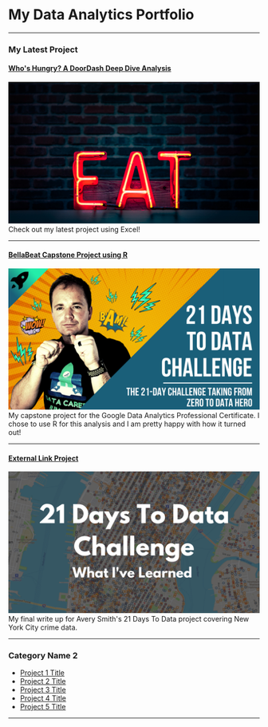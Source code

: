 # My Data Analytics Portfolio

---

### My Latest Project

#### [Who's Hungry? A DoorDash Deep Dive Analysis](https://www.linkedin.com/pulse/whos-hungry-doordash-deep-dive-analysis-jessi-jalbert/?trackingId=P0h2CZl1SqCYVzBr4M3U4g%3D%3D)
<img src="images/Untitled design (1).png?raw=true"/>
Check out my latest project using Excel!

---
#### [BellaBeat Capstone Project using R](https://www.kaggle.com/code/jessijalbert/bellabeat-data-analysis-capstone-project?kernelSessionId=106378749)
<img src="images/21 Days To Data Challenge.png?raw=true"/>
My capstone project for the Google Data Analytics Professional Certificate. I chose to use R for this analysis and I am pretty happy with how it turned out!  

---
#### [External Link Project](https://www.linkedin.com/pulse/what-i-learned-21-days-data-avery-smith)
[<img src="images/21 Days To Data Challenge What I've Learned Cover.png?raw=true"/>](https://www.linkedin.com/pulse/what-i-learned-21-days-data-avery-smith)
My final write up for Avery Smith's 21 Days To Data project covering New York City crime data. 

---

### Category Name 2

- [Project 1 Title](http://example.com/)
- [Project 2 Title](http://example.com/)
- [Project 3 Title](http://example.com/)
- [Project 4 Title](http://example.com/)
- [Project 5 Title](http://example.com/)

---




